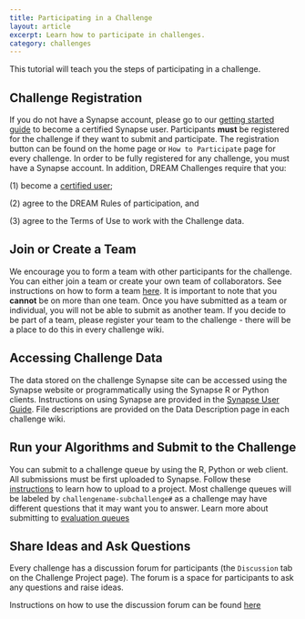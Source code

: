 ```yaml
---
title: Participating in a Challenge
layout: article
excerpt: Learn how to participate in challenges.
category: challenges
---
```


<style>
#image {
    width: 100%;
}
#toobig {
    width: 45%;
}
</style>

This tutorial will teach you the steps of participating in a challenge.

## Challenge Registration

If you do not have a Synapse account, please go to our [getting started guide](getting_started.md#becoming-a-certified-user) to become a certified Synapse user.
Participants **must** be registered for the challenge if they want to submit and participate. The registration button can be found on the home page or `How to Participate` page for every challenge. In order to be fully registered for any challenge, you must have a Synapse account. In addition, DREAM Challenges require that you:

(1) become a [certified user](getting_started.md#becoming-a-certified-user);

(2) agree to the DREAM Rules of participation, and

(3) agree to the Terms of Use to work with the Challenge data.

## Join or Create a Team

We encourage you to form a team with other participants for the challenge. You can either join a team or create your own team of collaborators. See instructions on how to form a team [here](teams.md). It is important to note that you **cannot** be on more than one team. Once you have submitted as a team or individual, you will not be able to submit as another team. If you decide to be part of a team, please register your team to the challenge - there will be a place to do this in every challenge wiki.

## Accessing Challenge Data

The data stored on the challenge Synapse site can be accessed using the Synapse website or programmatically using the Synapse R or Python clients. Instructions on using Synapse are provided in the [Synapse User Guide](./). File descriptions are provided on the Data Description page in each challenge wiki.

## Run your Algorithms and Submit to the Challenge

You can submit to a challenge queue by using the R, Python or web client. All submissions must be first uploaded to Synapse. Follow these [instructions](getting_started.md#project-and-data-management-on-synapse) to learn how to upload to a project. Most challenge queues will be labeled by `challengename-subchallenge#` as a challenge may have different questions that it may want you to answer.  Learn more about submitting to [evaluation queues](evaluation_queues.md)


## Share Ideas and Ask Questions

Every challenge has a discussion forum for participants (the `Discussion` tab on the Challenge Project page). The forum is a space for participants to ask any questions and raise ideas.

Instructions on how to use the discussion forum can be found [here](discussion.md)
